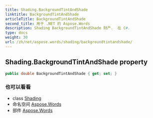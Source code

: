 ```yaml
---
title: Shading.BackgroundTintAndShade
linktitle: BackgroundTintAndShade
articleTitle: BackgroundTintAndShade
second_title: 用于 .NET 的 Aspose.Words
description: Shading BackgroundTintAndShade 财产.  在 C#.
type: docs
weight: 30
url: /zh/net/aspose.words/shading/backgroundtintandshade/
---
```

## Shading.BackgroundTintAndShade property

```csharp
public double BackgroundTintAndShade { get; set; }
```

### 也可以看看

* class [Shading](../)
* 命名空间 [Aspose.Words](../../../aspose.words/)
* 部件 [Aspose.Words](../../../)
